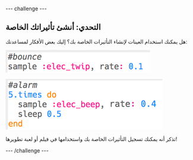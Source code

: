 --- challenge ---

## التحدي: أنشئ تأثيراتك الخاصة
هل يمكنك استخدام العينات لإنشاء التأثيرات الخاصة بك؟ إليك بعض الأفكار لمساعدتك:

![لقطة شاشة](images/effects-bounce.png)

![لقطة الشاشة](images/effects-alarm.png)

تذكر أنه يمكنك تسجيل التأثيرات الخاصة بك واستخدامها في فيلم أو لعبة تطويرها!


--- /challenge ---